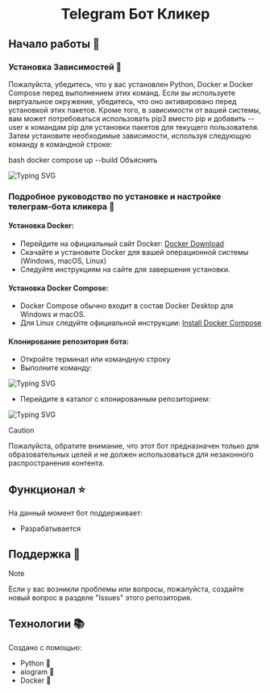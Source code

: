 <h1 align="center">Telegram Бот Кликер</h1>

## Начало работы :mag_right:

### Установка Зависимостей :space_invader:

Пожалуйста, убедитесь, что у вас установлен Python, Docker и Docker Compose перед выполнением этих команд. Если вы используете виртуальное окружение, убедитесь, что оно активировано перед установкой этих пакетов. Кроме того, в зависимости от вашей системы, вам может потребоваться использовать pip3 вместо pip и добавить --user к командам pip для установки пакетов для текущего пользователя. Затем установите необходимые зависимости, используя следующую команду в командной строке:

bash
docker compose up --build
Объяснить

<picture>
  <source media="(prefers-color-scheme: dark)" srcset="https://readme-typing-svg.herokuapp.com?font=Comic+Sans&duration=4000&pause=100&color=FFFFFF&background=000000&random=false&width=435&lines=cd+Telegram-Bot-Clicker;docker+compose+up+--build">
    <!-- Светлая тема -->
    <img alt="Typing SVG" src="https://readme-typing-svg.herokuapp.com?font=Comic+Sans&duration=4400&pause=1000&color=000000&background=FFFFFF&random=false&width=460&lines=cd+Telegram-Bot-Clicker;docker+compose+up+%E2%80%94build">
</picture>

### Подробное руководство по установке и настройке телеграм-бота кликера :wrench:

<h4>Установка Docker:</h4>

- Перейдите на официальный сайт Docker: <a href="https://www.docker.com/">Docker Download</a>
- Скачайте и установите Docker для вашей операционной системы (Windows, macOS, Linux)
- Следуйте инструкциям на сайте для завершения установки.

<h4>Установка Docker Compose:</h4>

- Docker Compose обычно входит в состав Docker Desktop для Windows и macOS.
- Для Linux следуйте официальной инструкции: <a href="https://docs.docker.com/desktop/install/linux-install/">Install Docker Compose</a>

<h4>Клонирование репозитория бота:</h4>

- Откройте терминал или командную строку
- Выполните команду:
  
<picture>
  <source media="(prefers-color-scheme: dark)" srcset="https://readme-typing-svg.herokuapp.com?font=Comic+Sans&duration=4400&pause=1000&color=FFFFFF&background=000000&random=false&width=460&lines=git+clone+%3C%D1%81%D1%81%D1%8B%D0%BB%D0%BA%D0%B0-%D0%BD%D0%B0-%D1%80%D0%B5%D0%BF%D0%BE%D0%B7%D0%B8%D1%82%D0%BE%D1%80%D0%B8%D0%B9-%D1%81-%D0%B1%D0%BE%D1%82%D0%BE%D0%BC%3E">
    <!-- Светлая тема -->
    <img alt="Typing SVG" src="https://readme-typing-svg.herokuapp.com?font=Comic+Sans&duration=4400&pause=1000&color=000000&background=FFFFFF&random=false&width=460&lines=git+clone+%3C%D1%81%D1%81%D1%8B%D0%BB%D0%BA%D0%B0-%D0%BD%D0%B0-%D1%80%D0%B5%D0%BF%D0%BE%D0%B7%D0%B8%D1%82%D0%BE%D1%80%D0%B8%D0%B9-%D1%81-%D0%B1%D0%BE%D1%82%D0%BE%D0%BC%3E">
</picture>


- Перейдите в каталог с клонированным репозиторием:

<picture>
  <source media="(prefers-color-scheme: dark)" srcset="https://readme-typing-svg.herokuapp.com?font=Comic+Sans&duration=4400&pause=1000&color=FFFFFF&background=000000&random=false&width=460&lines=cd+%3C%D0%BD%D0%B0%D0%B7%D0%B2%D0%B0%D0%BD%D0%B8%D0%B5-%D0%BA%D0%B0%D1%82%D0%B0%D0%BB%D0%BE%D0%B3%D0%B0%3E">
    <!-- Светлая тема -->
    <img alt="Typing SVG" src="https://readme-typing-svg.herokuapp.com?font=Comic+Sans&duration=4400&pause=1000&color=000000&background=FFFFFF&random=false&width=460&lines=cd+%3C%D0%BD%D0%B0%D0%B7%D0%B2%D0%B0%D0%BD%D0%B8%D0%B5-%D0%BA%D0%B0%D1%82%D0%B0%D0%BB%D0%BE%D0%B3%D0%B0%3E">
</picture>


> [!CAUTION]
> Пожалуйста, обратите внимание, что этот бот предназначен только для образовательных целей и не должен использоваться для незаконного распространения контента.

## Функционал :star:

На данный момент бот поддерживает:

- Разрабатывается

## Поддержка :pencil:
> [!NOTE]
> Если у вас возникли проблемы или вопросы, пожалуйста, создайте новый вопрос в разделе "Issues" этого репозитория.

## Технологии 📚

Создано с помощью:
- Python 🐍
- aiogram 🤖
- Docker 🐋

